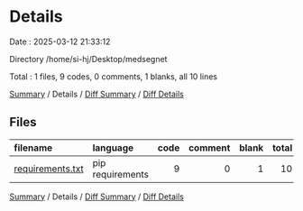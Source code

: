 # Details

Date : 2025-03-12 21:33:12

Directory /home/si-hj/Desktop/medsegnet

Total : 1 files,  9 codes, 0 comments, 1 blanks, all 10 lines

[Summary](results.md) / Details / [Diff Summary](diff.md) / [Diff Details](diff-details.md)

## Files
| filename | language | code | comment | blank | total |
| :--- | :--- | ---: | ---: | ---: | ---: |
| [requirements.txt](/requirements.txt) | pip requirements | 9 | 0 | 1 | 10 |

[Summary](results.md) / Details / [Diff Summary](diff.md) / [Diff Details](diff-details.md)